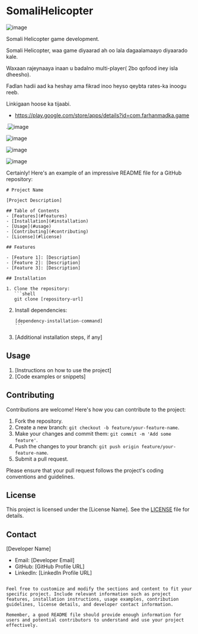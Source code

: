 # SomaliHelicopter
![image](https://user-images.githubusercontent.com/49002284/190847654-d1611421-2403-4bfe-ae09-9e51f8f189be.png)

 Somali Helicopter game development.
 
 Somali Helicopter, waa game diyaarad ah oo lala dagaalamaayo diyaarado kale.

Waxaan rajeynaaya inaan u badalno multi-player( 2bo qofood iney isla dheesho).

Fadlan hadii aad ka heshay ama fikrad inoo heyso qeybta rates-ka inoogu reeb.

Linkigaan hoose ka tijaabi.
- https://play.google.com/store/apps/details?id=com.farhanmadka.game

.![image](https://user-images.githubusercontent.com/49002284/190847604-9e9c5497-874e-4a58-97cb-3857eb094084.png)


![image](https://user-images.githubusercontent.com/49002284/190847630-de30f37d-a970-4921-9f68-358c8c81a96f.png)


![image](https://user-images.githubusercontent.com/49002284/190847637-a741434c-2154-4c9b-a527-4392d6bc352c.png)


![image](https://user-images.githubusercontent.com/49002284/190847641-41109119-20bc-4a09-9463-d46ee9b8d0da.png)


Certainly! Here's an example of an impressive README file for a GitHub repository:

```
# Project Name

[Project Description]

## Table of Contents
- [Features](#features)
- [Installation](#installation)
- [Usage](#usage)
- [Contributing](#contributing)
- [License](#license)

## Features

- [Feature 1]: [Description]
- [Feature 2]: [Description]
- [Feature 3]: [Description]

## Installation

1. Clone the repository:
   ```shell
   git clone [repository-url]
   ```

2. Install dependencies:
   `````shell
   [dependency-installation-command]
   ```

3. [Additional installation steps, if any]

## Usage

1. [Instructions on how to use the project]
2. [Code examples or snippets]

## Contributing

Contributions are welcome! Here's how you can contribute to the project:

1. Fork the repository.
2. Create a new branch: `git checkout -b feature/your-feature-name`.
3. Make your changes and commit them: `git commit -m 'Add some feature'`.
4. Push the changes to your branch: `git push origin feature/your-feature-name`.
5. Submit a pull request.

Please ensure that your pull request follows the project's coding conventions and guidelines.

## License

This project is licensed under the [License Name]. See the [LICENSE](LICENSE) file for details.

## Contact

[Developer Name]
- Email: [Developer Email]
- GitHub: [GitHub Profile URL]
- LinkedIn: [LinkedIn Profile URL]
```

Feel free to customize and modify the sections and content to fit your specific project. Include relevant information such as project features, installation instructions, usage examples, contribution guidelines, license details, and developer contact information.

Remember, a good README file should provide enough information for users and potential contributors to understand and use your project effectively.
